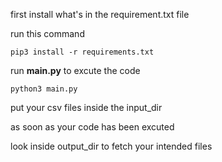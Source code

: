 first install what's in the requirement.txt file 

run this command

``pip3 install -r requirements.txt``

run **main.py** to excute the code

```python3 main.py```

put your csv files inside the input_dir 

as soon as your code has been excuted

look inside output_dir to fetch your intended files

